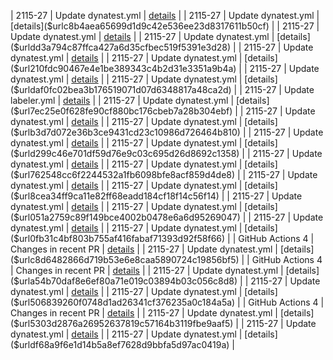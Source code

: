 | 2115-27 | Update dynatest.yml | [details]($url7bebc31d8717f550a27cedd7d0a5363759cb81c6) |
| 2115-27 | Update dynatest.yml | [details]($urlc8b4aea65699d1d9c42e536ee23d8317611b50cf) |
| 2115-27 | Update dynatest.yml | [details]($url953c6441d753fc022d90db446d4d0f7b97bd1777) |
| 2115-27 | Update dynatest.yml | [details]($urldd3a794c87ffca427a6d35cfbec519f5391e3d28) |
| 2115-27 | Update dynatest.yml | [details]($url5380967378675c46e48dc265c56d662d9d8db56d) |
| 2115-27 | Update dynatest.yml | [details]($url210fdc90467e4e1be389343c4b2d31e3351a9b4a) |
| 2115-27 | Update dynatest.yml | [details]($url13396f106d33b82018a5e88f8e5c2c97c629a80d) |
| 2115-27 | Update dynatest.yml | [details]($urldaf0fc02bea3b176519071d07d6348817a48ca2d) |
| 2115-27 | Update labeler.yml | [details]($urlff8a0679f25e1e44fecf379b0c985ddb9b30f7c9) |
| 2115-27 | Update dynatest.yml | [details]($url7ec25e0f628fe90cf880bc176cbeb7a28b304ebf) |
| 2115-27 | Update dynatest.yml | [details]($urldfa00afb440a6d32396ae0a4e243ff6b62551968) |
| 2115-27 | Update dynatest.yml | [details]($urlb3d7d072e36b3ce9431cd23c10986d726464b810) |
| 2115-27 | Update dynatest.yml | [details]($url1f44ae7c39082933fda3f71a40e7cc86d8a87063) |
| 2115-27 | Update dynatest.yml | [details]($urld299c46e701df59d76e9c03c695d26d8692c1358) |
| 2115-27 | Update dynatest.yml | [details]($urleb07834b703cabcc244f6af84adaf047ac63c37a) |
| 2115-27 | Update dynatest.yml | [details]($url762548cc6f2244532a1fb6098bfe8acf859d4de8) |
| 2115-27 | Update dynatest.yml | [details]($url557e718bfa3adac6eb9294913bd0d4e107afc408) |
| 2115-27 | Update dynatest.yml | [details]($url8cea34ff9ca11e82ff68eadd184cf18f14c56f14) |
| 2115-27 | Update dynatest.yml | [details]($url0a50f7a220ae0d96fd93bd013d127b5682bfb157) |
| 2115-27 | Update dynatest.yml | [details]($url051a2759c89f149bce4002b0478e6a6d95269047) |
| 2115-27 | Update dynatest.yml | [details]($url8c7993546cb051ec8381f85ce6fd2cf7930de55d) |
| 2115-27 | Update dynatest.yml | [details]($url0fb31c4bf803b755af416fabaf71393d92f58f66) |
| GitHub Actions 4 | Changes in recent PR | [details]($urlf137a542a062216abcf3e74960f294923db3a302) |
| 2115-27 | Update dynatest.yml | [details]($urlc8d6482866d719b53e6e8caa5890724c19856bf5) |
| GitHub Actions 4 | Changes in recent PR | [details]($url352f943d20a2e29881898f6969352919dcc1c2de) |
| 2115-27 | Update dynatest.yml | [details]($urla54b70daf8e6ef80a71e019c03894b03c056c8d8) |
| 2115-27 | Update dynatest.yml | [details]($urle0ad705c53179c353ce277b20983ba02f5d9857b) |
| 2115-27 | Update dynatest.yml | [details]($url506839260f0748d1ad26341cf376235a0c184a5a) |
| GitHub Actions 4 | Changes in recent PR | [details]($url646eeaf03ebefa80cd51fe70341bb3bb259b7d3c) |
| 2115-27 | Update dynatest.yml | [details]($url5303d2876a26952637819c57164b3119fbe9aaf5) |
| 2115-27 | Update dynatest.yml | [details]($url1e3498f939e8d4a052678412ef768dc559c2b1a4) |
| 2115-27 | Update dynatest.yml | [details]($urldf68a9f6e1d14b5a8ef7628d9bbfa5d97ac0419a) |
